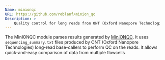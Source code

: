 ```yaml
---
Name: minionqc
URL: https://github.com/roblanf/minion_qc
Description: >
    Quality control for long reads from ONT (Oxford Nanopore Technologies) sequencing.
---
```


The MinIONQC module parses results generated by [MinIONQC](https://github.com/roblanf/minion_qc). 
It uses `sequencing_summary.txt` files produced by ONT (Oxford Nanopore Technologies) long-read 
base-callers to perform QC on the reads. 
It allows quick-and-easy comparison of data from multiple flowcells
